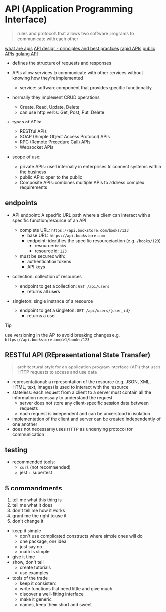 
# API (Application Programming Interface)

> rules and protocols that allows two software programs to communicate with each other

[what are apis](https://www.redhat.com/en/topics/api/what-are-application-programming-interfaces)
[API design - principles and best practices](https://yourbasic.org/algorithms/your-basic-api/)
[rapid APIs](https://rapidapi.com/)
[public APIs](https://github.com/public-apis/public-apis)
[golang API](/golang.md#restful-api-with-http-requests)

- defines the structure of requests and responses
- APIs allow services to communicate with other services without knowing how they're implemented
  - service: software component that provides specific functionality
- normally they implement CRUD operations
  - Create, Read, Update, Delete
  - can use http verbs: Get, Post, Put, Delete

- types of APIs:
  - RESTful APIs
  - SOAP (Simple Object Access Protocol) APIs
  - RPC (Remote Procedure Call) APIs
  - Websocket APIs

- scope of use:
  - private APIs: used internally in enterprises to connect systems within the business
  - public APIs: open to the public
  - Composite APIs: combines multiple APIs to address complex requirements

## endpoints

- API endpoint: A specific URL path where a client can interact with a specific function/resource of an API
  - complete URL: `https://api.bookstore.com/books/123`
    - base URL: `https://api.bookstore.com`
    - endpoint: identifies the specific resource/action (e.g. `/books/123`)
      - resource: `books`
      - resource id: `123`
  - must be secured with:
    - authentication tokens
    - API keys

- collection: collection of resources
  - endpoint to get a collection: `GET /api/users`
    - returns all users
- singleton: single instance of a resource
  - endpoint to get a singleton: `GET /api/users/{user_id}`
    - returns a user

> [!TIP]
> use versioning in the API to avoid breaking changes
> e.g. `https://api.bookstore.com/v1/books/123`

## RESTful API (REpresentational State Transfer)

> architectural style for an application program interface (API) that uses HTTP requests to access and use data

- representational: a representation of the resource (e.g. JSON, XML, HTML, text, images) is used to interact with the resource
- stateless: each request from a client to a server must contain all the information necessary to understand the request
  - server does not store any client-specific session data between requests
  - each request is independent and can be understood in isolation
- implementation of the client and server can be created independently of one another
- does not necessarily uses HTTP as underlying protocol for communication

## testing

- recommended tools:
  - `curl` (not recommended)
  - jest + supertest

## 5 commandments

1. tell me what this thing is
1. tell me what it does
1. don't tell me how it works
1. grant me the right to use it
1. don't change it

- keep it simple
  - don't use complicated constructs where simple ones will do
  - one package, one idea
  - just say no
  - math is simple
- give it time
- show, don't tell
  - create tutorials
  - use examples
- tools of the trade
  - keep it consistent
  - write functions that need little and give much
  - discover a well-fitting interface
  - make it generic
  - names, keep them short and sweet
